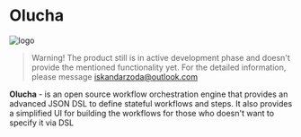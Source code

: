 # Olucha

<img src="https://i.ibb.co/Tqd7586H/logo.png" alt="logo">


> Warning! The product still is in active development phase and doesn't provide the mentioned functionality yet. For the detailed information, please message iskandarzoda@outlook.com

**Olucha** - is an open source workflow orchestration engine that provides an advanced JSON DSL to define stateful workflows and steps. It also provides a simplified UI for building the workflows for those who doesn't want to specify it via DSL
